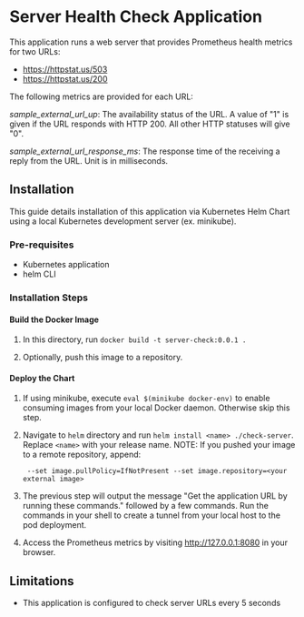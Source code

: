 # Server Health Check Application

This application runs a web server that provides Prometheus health metrics for
two URLs:

- https://httpstat.us/503
- https://httpstat.us/200

The following metrics are provided for each URL:

*sample_external_url_up*: The availability status of the URL. A value of "1" is
given if the URL responds with HTTP 200. All other HTTP statuses will give "0".

*sample_external_url_response_ms*: The response time of the receiving a
reply from the URL. Unit is in milliseconds.

## Installation

This guide details installation of this application via Kubernetes Helm Chart
using a local Kubernetes development server (ex. minikube).

### Pre-requisites

- Kubernetes application
- helm CLI

### Installation Steps

#### Build the Docker Image

1. In this directory, run `docker build -t server-check:0.0.1 .`

2. Optionally, push this image to a repository. 

#### Deploy the Chart

1. If using minikube, execute `eval $(minikube docker-env)` to enable consuming
images from your local Docker daemon. Otherwise skip this step.

2. Navigate to `helm` directory and run `helm install <name> ./check-server`.
Replace `<name>` with your release name. NOTE: If you pushed your image to a
remote repository, append:

        --set image.pullPolicy=IfNotPresent --set image.repository=<your external image>

3. The previous step will output the message "Get the application URL by
running these commands." followed by a few commands. Run the commands in your
shell to create a tunnel from your local host to the pod deployment.

4. Access the Prometheus metrics by visiting http://127.0.0.1:8080 in your
browser.

## Limitations

- This application is configured to check server URLs every 5 seconds
